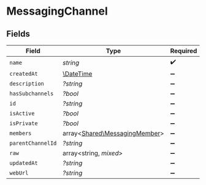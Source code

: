 # MessagingChannel


## Fields

| Field                                                                   | Type                                                                    | Required                                                                | Description                                                             |
| ----------------------------------------------------------------------- | ----------------------------------------------------------------------- | ----------------------------------------------------------------------- | ----------------------------------------------------------------------- |
| `name`                                                                  | *string*                                                                | :heavy_check_mark:                                                      | N/A                                                                     |
| `createdAt`                                                             | [\DateTime](https://www.php.net/manual/en/class.datetime.php)           | :heavy_minus_sign:                                                      | N/A                                                                     |
| `description`                                                           | *?string*                                                               | :heavy_minus_sign:                                                      | N/A                                                                     |
| `hasSubchannels`                                                        | *?bool*                                                                 | :heavy_minus_sign:                                                      | N/A                                                                     |
| `id`                                                                    | *?string*                                                               | :heavy_minus_sign:                                                      | N/A                                                                     |
| `isActive`                                                              | *?bool*                                                                 | :heavy_minus_sign:                                                      | N/A                                                                     |
| `isPrivate`                                                             | *?bool*                                                                 | :heavy_minus_sign:                                                      | N/A                                                                     |
| `members`                                                               | array<[Shared\MessagingMember](../../Models/Shared/MessagingMember.md)> | :heavy_minus_sign:                                                      | N/A                                                                     |
| `parentChannelId`                                                       | *?string*                                                               | :heavy_minus_sign:                                                      | N/A                                                                     |
| `raw`                                                                   | array<string, *mixed*>                                                  | :heavy_minus_sign:                                                      | N/A                                                                     |
| `updatedAt`                                                             | *?string*                                                               | :heavy_minus_sign:                                                      | N/A                                                                     |
| `webUrl`                                                                | *?string*                                                               | :heavy_minus_sign:                                                      | N/A                                                                     |
